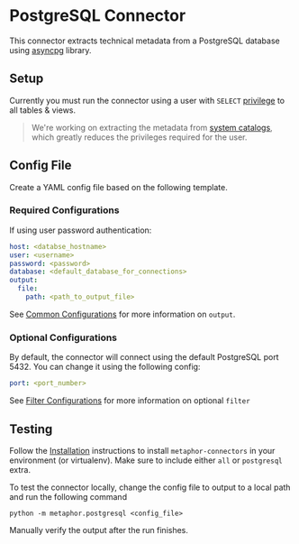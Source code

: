 # PostgreSQL Connector

This connector extracts technical metadata from a PostgreSQL database using [asyncpg](https://github.com/MagicStack/asyncpg) library.

## Setup

Currently you must run the connector using a user with `SELECT` [privilege](https://www.postgresql.org/docs/current/ddl-priv.html) to all tables & views.

> We're working on extracting the metadata from [system catalogs](https://www.postgresql.org/docs/current/catalogs.html), which greatly reduces the privileges required for the user.

## Config File

Create a YAML config file based on the following template.

### Required Configurations

If using user password authentication:

```yaml
host: <databse_hostname>
user: <username>
password: <password>
database: <default_database_for_connections>
output:
  file:
    path: <path_to_output_file>
```

See [Common Configurations](../common/README.md) for more information on `output`.

### Optional Configurations

By default, the connector will connect using the default PostgreSQL port 5432. You can change it using the following config:

```yaml
port: <port_number>
```

See [Filter Configurations](../common/filter.md) for more information on optional `filter`

## Testing

Follow the [Installation](../../README.md) instructions to install `metaphor-connectors` in your environment (or virtualenv). Make sure to include either `all` or `postgresql` extra.

To test the connector locally, change the config file to output to a local path and run the following command

```shell
python -m metaphor.postgresql <config_file>
```

Manually verify the output after the run finishes.
